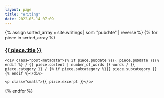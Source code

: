 ```yaml
---
layout: page
title: "Writing"
date: 2022-05-14 07:09
---
```


{% assign sorted_array = site.writings | sort: "pubdate" | reverse %}
{% for piece in sorted_array %}
  <div class="blog-index-div">
    <h3>
      <a href="{{ piece.url }}">{{ piece.title }}</a>
    </h3>
    
    <div class="post-metadata">{% if piece.pubdate %}{{ piece.pubdate }}{% endif %} / {{ piece.content | number_of_words }} words / {{ piece.category }} / {% if piece.subcategory %}{{ piece.subcategory }}{% endif %}</div>
      
    <p class="small">{{ piece.excerpt }}</p>
  </div>
{% endfor %}
